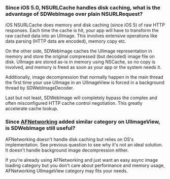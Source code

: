 ### Since iOS 5.0, NSURLCache handles disk caching, what is the advantage of SDWebImage over plain NSURLRequest?

iOS NSURLCache does memory and disk caching (since iOS 5) of raw HTTP responses. Each time the cache is hit, your app will have to transform the raw cached data into an UIImage. This involves extensive operations like data parsing (HTTP data are encoded), memory copy etc.

On the other side, SDWebImage caches the UIImage representation in memory and store the original compressed (but decoded) image file on disk. UIImage are stored as-is in memory using NSCache, so no copy is involved, and memory is freed as soon as your app or the system needs it.

Additionally, image decompression that normally happen in the main thread the first time your use UIImage in an UIImageView is forced in a background thread by SDWebImageDecoder.

Last but not least, SDWebImage will completely bypass the complex and often misconfigured HTTP cache control negotiation. This greatly accelerate cache lookup.

### Since [AFNetworking](https://github.com/AFNetworking/AFNetworking) added similar category on UIImageView, is SDWebImage still useful?

AFNetworking doesn't handle disk caching but relies on OS's implementation. See previous question to see why it's not an ideal solution. It doesn't handle background image decompression either.

If you're already using AFNetworking and just want an easy async image loading category but you don't care about performance and memory usage, AFNetworking UIImageView category may fits your needs.